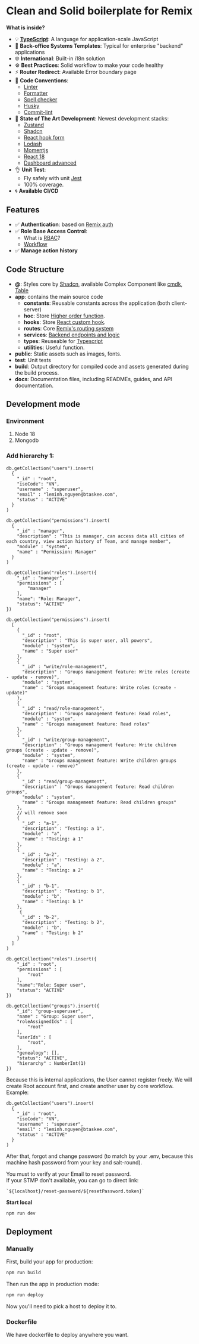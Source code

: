 # Clean and Solid boilerplate for Remix

**What is inside?**

- :bulb: [**TypeScript**](https://www.typescriptlang.org/): A language for application-scale JavaScript
- :heart_decoration: **Back-office Systems Templates**: Typical for enterprise "backend" applications
- :globe_with_meridians: **International**: Built-in i18n solution
- :gear: **Best Practices**: Solid workflow to make your code healthy
- :zap: **Router Redirect**: Available Error boundary page
- :pencil: **Code Conventions**:
  - [Linter](https://eslint.org/)
  - [Formatter](https://prettier.io/)
  - [Spell checker](https://cspell.org/)
  - [Husky](https://typicode.github.io/husky/)
  - [Commit-lint](https://commitlint.js.org/)
- :rocket: **State of The Art Development**: Newest development stacks:
  - [Zustand](https://zustand-demo.pmnd.rs/)
  - [Shadcn](https://ui.shadcn.com/)
  - [React hook form](https://react-hook-form.com/)
  - [Lodash](https://lodash.com/)
  - [Momentjs](https://momentjs.com/)
  - [React 18](https://react.dev/blog/2022/03/29/react-v18)
  - [Dashboard advanced](https://tanstack.com/table/latest)
- :ok_hand: **Unit Test**:
  - Fly safely with unit [Jest](https://jestjs.io/)
  - 100% coverage.
- :cyclone: **Available CI/CD**

## Features

- :white_check_mark: **Authentication**: based on [Remix auth](https://github.com/sergiodxa/remix-auth)
- :white_check_mark: **Role Base Access Control**:
  - What is [RBAC](https://auth0.com/docs/manage-users/access-control/rbac)?
  - [Workflow](https://bootcamp.uxdesign.cc/designing-roles-and-permissions-ux-case-study-b1940f5a9aa)
- :white_check_mark: **Manage action history**

## Code Structure

- **@**: Styles core by [Shadcn](https://ui.shadcn.com/), available Complex Component like [cmdk](https://github.com/pacocoursey/cmdk), [Table](https://tanstack.com/table/latest)
- **app**: contains the main source code
  - **constants**: Reusable constants across the application (both client-server)
  - **hoc**: Store [Higher order function](https://en.wikipedia.org/wiki/Higher-order_function).
  - **hooks**: Store [React custom hook](https://react.dev/learn/reusing-logic-with-custom-hooks).
  - **routes**: Core [Remix's routing system](https://remix.run/docs/en/main/discussion/routes)
  - **services**: [Backend endpoints and logic](https://remix.run/docs/en/main/file-conventions/-server)
  - **types**: Reuseable for [Typescript](https://www.typescriptlang.org/)
  - **utilities**: Useful function.
- **public**: Static assets such as images, fonts.
- **test**: Unit tests
- **build**: Output directory for compiled code and assets generated during the build process.
- **docs**: Documentation files, including READMEs, guides, and API documentation.

## Development mode

### Environment

1. Node 18
2. Mongodb

### Add hierarchy 1:
```
db.getCollection("users").insert(
  {
    "_id" : "root",
    "isoCode": "VN",
    "username" : "superuser",
    "email" : "leminh.nguyen@btaskee.com",
    "status" : "ACTIVE"
  }
)
```

```
db.getCollection("permissions").insert(
  {
    "_id" : "manager",
    "description" : "This is manager, can access data all cities of each country, view action history of Team, and manage member",
    "module" : "system",
    "name" : "Permission: Manager"
  }
)

db.getCollection("roles").insert({
    "_id" : "manager",
    "permissions" : [
        "manager"
    ],
    "name": "Role: Manager",
    "status": "ACTIVE"
})
```

```
db.getCollection("permissions").insert(
  [
    {
      "_id" : "root",
      "description" : "This is super user, all powers",
      "module" : "system",
      "name" : "Super user"
    },
    {
      "_id" : "write/role-management",
      "description" : "Groups management feature: Write roles (create - update - remove)",
      "module" : "system",
      "name" : "Groups management feature: Write roles (create - update)"
    },
    {
      "_id" : "read/role-management",
      "description" : "Groups management feature: Read roles",
      "module" : "system",
      "name" : "Groups management feature: Read roles"
    },
    {
      "_id" : "write/group-management",
      "description" : "Groups management feature: Write children groups (create - update - remove)",
      "module" : "system",
      "name" : "Groups management feature: Write children groups (create - update - remove)"
    },
    {
      "_id" : "read/group-management",
      "description" : "Groups management feature: Read children groups",
      "module" : "system",
      "name" : "Groups management feature: Read children groups"
    },
    // will remove soon
    {
      "_id" : "a-1",
      "description" : "Testing: a 1",
      "module" : "a",
      "name" : "Testing: a 1"
    },
    {
      "_id" : "a-2",
      "description" : "Testing: a 2",
      "module" : "a",
      "name" : "Testing: a 2"
    },
    {
      "_id" : "b-1",
      "description" : "Testing: b 1",
      "module" : "b",
      "name" : "Testing: b 1"
    },
     {
      "_id" : "b-2",
      "description" : "Testing: b 2",
      "module" : "b",
      "name" : "Testing: b 2"
    }
  ]
)

db.getCollection("roles").insert({
    "_id" : "root",
    "permissions" : [
        "root"
    ],
    "name":"Role: Super user",
    "status": "ACTIVE"
})

db.getCollection("groups").insert({
    "_id": "group-superuser",
    "name" : "Group: Super user",
    "roleAssignedIds" : [
        "root"
    ],
    "userIds" : [
        "root",
    ],
    "genealogy": [],
    "status": "ACTIVE",
    "hierarchy" : NumberInt(1)
})
```

Because this is internal applications, the User cannot register freely. We will create Root account first, and create another user by core workflow. <br>
Example:

```
db.getCollection("users").insert(
  {
    "_id" : "root",
    "isoCode": "VN",
    "username" : "superuser",
    "email" : "leminh.nguyen@btaskee.com",
    "status" : "ACTIVE"
  }
)
```

After that, forgot and change password (to match by your .env, because this machine hash password from your key and salt-round).

You must to verify at your Email to reset password.<br>
If your STMP don't available, you can go to direct link:

```
`${localhost}/reset-password/${resetPassword.token}`
```

**Start local**

```sh
npm run dev
```

## Deployment

### Manually

First, build your app for production:

```sh
npm run build
```

Then run the app in production mode:

```sh
npm run deploy
```

Now you'll need to pick a host to deploy it to.

### Dockerfile

We have dockerfile to deploy anywhere you want.
